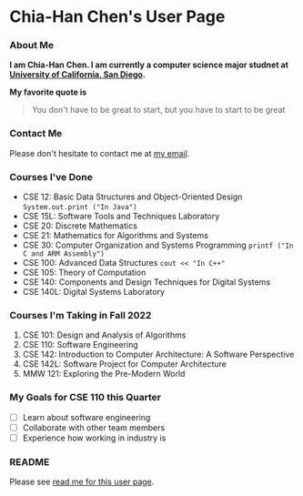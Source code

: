 # Chia-Han Chen's User Page

### About Me 
**I am Chia-Han Chen. I am currently a computer science major studnet at [University of California, San Diego](ucsd.edu).**  

**My favorite quote is**
> You don't have to be great to start, but you have to start to be great

### Contact Me
Please don't hesitate to contact me at [my email](chc016@ucsd.edu).

### Courses I've Done
- CSE 12: Basic Data Structures and Object-Oriented Design  `System.out.print ("In Java")`
- CSE 15L: Software Tools and Techniques Laboratory
- CSE 20: Discrete Mathematics
- CSE 21: Mathematics for Algorithms and Systems
- CSE 30: Computer Organization and Systems Programming  `printf ("In C and ARM Assembly")`
- CSE 100: Advanced Data Structures  `cout << "In C++"`
- CSE 105: Theory of Computation
- CSE 140: Components and Design Techniques for Digital Systems
- CSE 140L: Digital Systems Laboratory

### Courses I'm Taking in Fall 2022
1. CSE 101: Design and Analysis of Algorithms
2. CSE 110: Software Engineering
3. CSE 142: Introduction to Computer Architecture: A Software Perspective
4. CSE 142L: Software Project for Computer Architecture
5. MMW 121: Exploring the Pre-Modern World

### My Goals for CSE 110 this Quarter
- [ ] Learn about software engineering
- [ ] Collaborate with other team members
- [ ] Experience how working in industry is

### README
Please see [read me for this user page](README.md).
